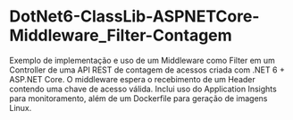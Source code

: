 # DotNet6-ClassLib-ASPNETCore-Middleware_Filter-Contagem
Exemplo de implementação e uso de um Middleware como Filter em um Controller de uma API REST de contagem de acessos criada com .NET 6 + ASP.NET Core. O middleware espera o recebimento de um Header contendo uma chave de acesso válida. Inclui uso do Application Insights para monitoramento, além de um Dockerfile para geração de imagens Linux.